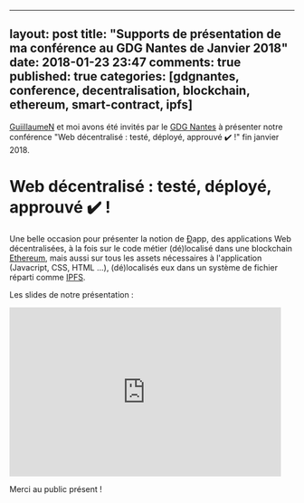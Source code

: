 
---
layout: post
title: "Supports de présentation de ma conférence au GDG Nantes de Janvier 2018"
date: 2018-01-23 23:47
comments: true
published: true
categories: [gdgnantes, conference, decentralisation, blockchain, ethereum, smart-contract, ipfs]
---

[GuiillaumeN](https://twitter.com/guiillaumeN) et moi avons été invités par le [GDG Nantes](https://www.meetup.com/fr-FR/GDG-Nantes/) à présenter notre conférence "Web décentralisé : testé, déployé, approuvé ✔️ !" fin janvier 2018.

# Web décentralisé : testé, déployé, approuvé ✔️ !

Une belle occasion pour présenter la notion de [Ð](https://en.wikipedia.org/wiki/%C3%90)app, des applications Web décentralisées, à la fois sur le code métier (dé)localisé dans une blockchain [Ethereum](https://en.wikipedia.org/wiki/Ethereum), mais aussi sur tous les assets nécessaires à l'application (Javacript, CSS, HTML ...), (dé)localisés eux dans un système de fichier réparti comme [IPFS](https://en.wikipedia.org/wiki/InterPlanetary_File_System).

Les slides de notre présentation :

<iframe src="https://docs.google.com/presentation/d/e/2PACX-1vRg9iV-YbON8rNSH159OMZhuoExZ0pr4RZvoJ1Dx4gHTZoNkIJAuipC_nDQpwFSSfsSmqntAAY3bbbN/embed?start=false&loop=false&delayms=60000" frameborder="0" width="480" height="299" allowfullscreen="true" mozallowfullscreen="true" webkitallowfullscreen="true"></iframe>

Merci au public présent !
